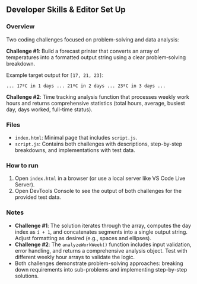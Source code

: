 ## Developer Skills & Editor Set Up

### Overview
Two coding challenges focused on problem-solving and data analysis:

**Challenge #1**: Build a forecast printer that converts an array of temperatures into a formatted output string using a clear problem‑solving breakdown.

Example target output for `[17, 21, 23]`:
```
... 17ºC in 1 days ... 21ºC in 2 days ... 23ºC in 3 days ...
```

**Challenge #2**: Time tracking analysis function that processes weekly work hours and returns comprehensive statistics (total hours, average, busiest day, days worked, full-time status).

### Files
- `index.html`: Minimal page that includes `script.js`.
- `script.js`: Contains both challenges with descriptions, step-by-step breakdowns, and implementations with test data.

### How to run
1. Open `index.html` in a browser (or use a local server like VS Code Live Server).
2. Open DevTools Console to see the output of both challenges for the provided test data.

### Notes
- **Challenge #1**: The solution iterates through the array, computes the day index as `i + 1`, and concatenates segments into a single output string. Adjust formatting as desired (e.g., spaces and ellipses).
- **Challenge #2**: The `analyzeWorkWeek()` function includes input validation, error handling, and returns a comprehensive analysis object. Test with different weekly hour arrays to validate the logic.
- Both challenges demonstrate problem-solving approaches: breaking down requirements into sub-problems and implementing step-by-step solutions.
